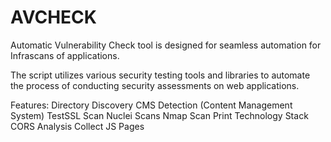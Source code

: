 # AVCHECK
Automatic Vulnerability Check tool is designed for seamless automation for Infrascans of applications.

The script utilizes various security testing tools and libraries to automate the process of conducting security assessments on web applications.

Features:
Directory Discovery
CMS Detection (Content Management System)
TestSSL Scan
Nuclei Scans
Nmap Scan
Print Technology Stack
CORS Analysis
Collect JS Pages



